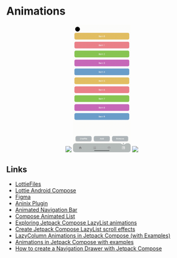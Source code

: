 # Animations

<p align="center">
<img src="./screenshots/screen.gif" width="30%">
<img src="./screenshots/lazy_column_screen.gif" width="30%">
<img src="./screenshots/lazy_row_screen.gif" width="30%">
</p>

## Links
* [LottieFiles](https://lottiefiles.com/)
* [Lottie Android Compose](https://github.com/airbnb/lottie/blob/master/android-compose.md)
* [Figma](https://www.figma.com/)
* [Aninix Plugin](https://www.aninix.com/)
* [Animated Navigation Bar](https://github.com/exyte/AndroidAnimatedNavigationBar)
* [Compose Animated List](https://github.com/SmartToolFactory/Compose-AnimatedList)
* [Exploring Jetpack Compose LazyList animations](https://fvilarino.medium.com/exploring-jetpack-compose-lazylist-animations-a3f97c91c2dd)
* [Create Jetpack Compose LazyList scroll effects](https://andreclassen1337.medium.com/create-android-compose-lazylist-scroll-effects-af5a423a53e6)
* [LazyColumn Animations in Jetpack Compose (with Examples)](https://semicolonspace.com/jetpack-compose-lazycolumn-animations/)
* [Animations in Jetpack Compose with examples](https://blog.canopas.com/animations-in-jetpack-compose-with-examples-48307ba9dff1)
* [How to create a Navigation Drawer with Jetpack Compose](https://johncodeos.com/how-to-create-a-navigation-drawer-with-jetpack-compose/)